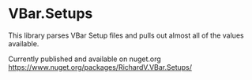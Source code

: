 # VBar.Setups

This library parses VBar Setup files and pulls out almost all of the values available.

Currently published and available on nuget.org
https://www.nuget.org/packages/RichardV.VBar.Setups/
